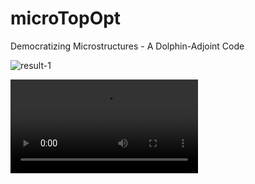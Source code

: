 


# microTopOpt
Democratizing Microstructures - A Dolphin-Adjoint Code



![result-1](https://user-images.githubusercontent.com/57251825/110176632-e9f3c200-7e03-11eb-95d5-a7051aa7fdda.png)

![](https://user-images.githubusercontent.com/57251825/110175604-5a014880-7e02-11eb-8127-604bff1103be.mp4)

